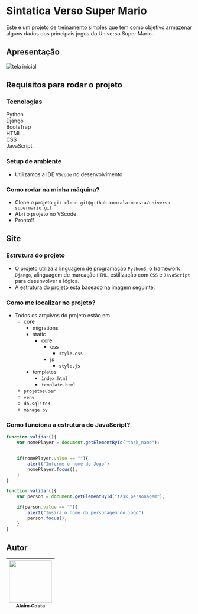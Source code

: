 # Sintatica Verso Super Mario
Este é um projeto de treinamento simples que tem como objetivo armazenar alguns dados dos principais jogos do Universo Super Mario. 

## Apresentação
![tela inicial](https://user-images.githubusercontent.com/71519298/214593576-ab4167ee-6e68-4e33-bd1e-474ffec28fe1.png)

## Requisitos para rodar o projeto

### Tecnologias
Python<br>
Django<br>
BootsTrap<br>
HTML<br>
CSS<br>
JavaScript<br>
### Setup de ambiente
- Utilizamos a IDE `VScode` no desenvolvimento

### Como rodar na minha máquina?
- Clone o projeto `git clone git@github.com:alaimcosta/universo-supermario.git`
- Abri o projeto no VScode
- Pronto!!

## Site
### Estrutura do projeto
- O projeto utiliza a linguagem de programação `Python3`, o framework `Django`, alinguagem de marcação `HTML`, estilização com `CSS` e `JavaScript` para desenvolver a lógica. 
- A estrutura do projeto está baseado na imagem seguinte:


### Como me localizar no projeto?
* Todos os arquivos do projeto estão em
    * core
      * migrations
      * static
         * core
            * css
               * `style.css` 
            * js
               * `style.js`
      * templates
         * `ìndex.html`
         * `template.html`
    * `projetosuper`
    * `venv`
    * `db.sqlite3`
    * `manage.py`

### Como funciona a estrutura do JavaScript?
```javascript
function validar(){
    var nomePlayer = document.getElementById("task_name");


    if(nomePlayer.value == ""){
        alert("Informe o nome do Jogo")
        nomePlayer.focus();
    }
}

function validar(){
    var person = document.getElementById("task_personagem");

    if(person.value == ""){
        alert("Insira o nome do personagem do jogo")
        person.focus();
    }
}
```

## Autor
| [<img src="https://user-images.githubusercontent.com/71519298/188052888-7d822b41-2950-4e4b-b6e7-0863dc9ef67d.jpg" width=115><br><sub>Alaim Costa</sub>](https://github.com/alaimcosta) |
| :---: |
